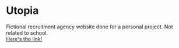 # Utopia
Fictional recruitment agency website done for a personal project. Not related to school.<br>
<a href='https://agilbert.dev/Utopia'>Here's the link!</a>
